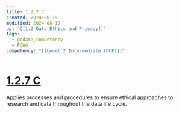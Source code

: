 ```yaml
---
title: 1.2.7 C
created: 2024-08-19
modified: 2024-08-19
up: "[[1.2 Data Ethics and Privacy]]"
tags:
  - gcdata_competency
  - PCWG
competency: "[[Level 2 Intermediate (DCF)]]"
---
```

# [1.2.7 C](1.2.7%20C.md)
Applies processes and procedures to ensure ethical approaches to research and data throughout the data life cycle.

